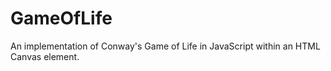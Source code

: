 # GameOfLife

An implementation of Conway's Game of Life in JavaScript within an HTML Canvas element. 
